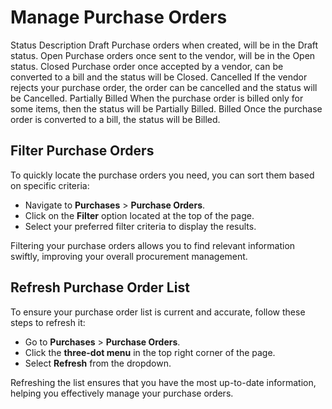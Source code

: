 # Manage Purchase Orders

Status Description
Draft Purchase orders when created, will be in the Draft status.
Open Purchase orders once sent to the vendor, will be in the Open status.
Closed Purchase order once accepted by a vendor, can be converted to a bill and the status will be Closed.
Cancelled If the vendor rejects your purchase order, the order can be cancelled and the status will be Cancelled.
Partially Billed When the purchase order is billed only for some items, then the status will be Partially Billed.
Billed Once the purchase order is converted to a bill, the status will be Billed.

## **Filter Purchase Orders**

To quickly locate the purchase orders you need, you can sort them based on specific criteria:

- Navigate to **Purchases** > **Purchase Orders**.
- Click on the **Filter** option located at the top of the page.
- Select your preferred filter criteria to display the results.

Filtering your purchase orders allows you to find relevant information swiftly, improving your overall procurement management.

## **Refresh Purchase Order List**

To ensure your purchase order list is current and accurate, follow these steps to refresh it:

- Go to **Purchases** > **Purchase Orders**.
- Click the **three-dot menu** in the top right corner of the page.
- Select **Refresh** from the dropdown.

Refreshing the list ensures that you have the most up-to-date information, helping you effectively manage your purchase orders.
